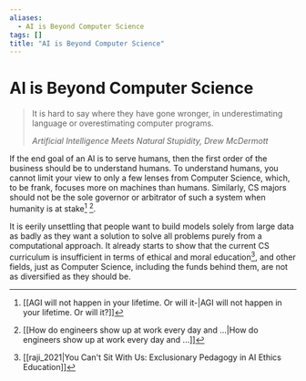```yaml
---
aliases:
  - AI is Beyond Computer Science
tags: []
title: "AI is Beyond Computer Science"
---
```


# AI is Beyond Computer Science

> It is hard to say where they have gone wronger, in underestimating language or overestimating computer programs.
>
> <cite>Artificial Intelligence Meets Natural Stupidity, Drew McDermott</cite>

If the end goal of an AI is to serve humans, then the first order of the business should be to understand humans. To understand humans, you cannot limit your view to only a few lenses from Computer Science, which, to be frank, focuses more on machines than humans. Similarly, CS majors should not be the sole governor or arbitrator of such a system when humanity is at stake[^1] [^2].

It is eerily unsettling that people want to build models solely from large data as badly as they want a solution to solve all problems purely from a computational approach. It already starts to show that the current CS curriculum is insufficient in terms of ethical and moral education[^3], and other fields, just as Computer Science, including the funds behind them, are not as diversified as they should be.

[^1]: [[AGI will not happen in your lifetime. Or will it-|AGI will not happen in your lifetime. Or will it?]]
[^2]: [[How do engineers show up at work every day and ...|How do engineers show up at work every day and ...]]
[^3]: [[raji_2021|You Can't Sit With Us: Exclusionary Pedagogy in AI Ethics Education]]